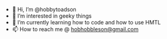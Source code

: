 - 👋 Hi, I’m @hobbytoadson
- 👀 I’m interested in geeky things
- 🌱 I’m currently learning how to code and how to use HMTL
- 📫 How to reach me @ hobhobbleson@gmail.com

<!---
hobbytoadson/hobbytoadson is a ✨ special ✨ repository because its `README.md` (this file) appears on your GitHub profile.
You can click the Preview link to take a look at your changes.
--->
